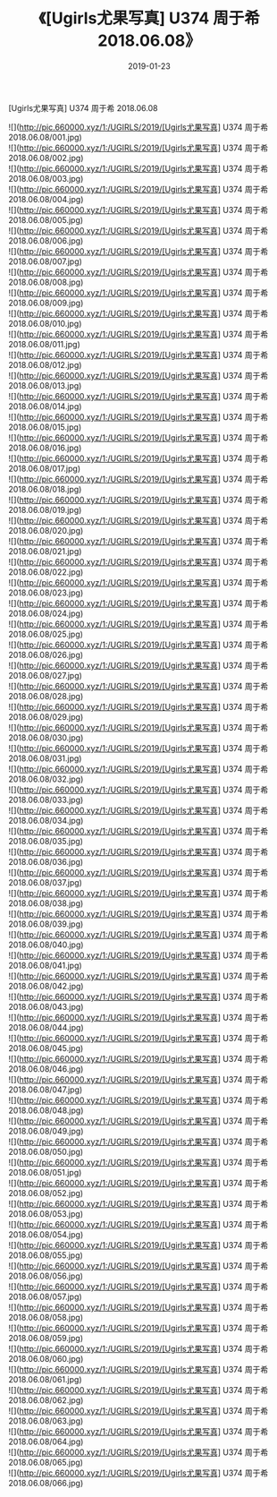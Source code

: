 ﻿---
layout: post
title:  《[Ugirls尤果写真] U374 周于希 2018.06.08》
date:   2019-01-23
img: http://pic.660000.xyz/1:/UGIRLS/2019/[Ugirls尤果写真] U374 周于希 2018.06.08/000.jpg
categories: [美女, 清纯, 唯美]
---

[Ugirls尤果写真] U374 周于希 2018.06.08

 ![](http://pic.660000.xyz/1:/UGIRLS/2019/[Ugirls尤果写真] U374 周于希 2018.06.08/001.jpg) <br>![](http://pic.660000.xyz/1:/UGIRLS/2019/[Ugirls尤果写真] U374 周于希 2018.06.08/002.jpg) <br>![](http://pic.660000.xyz/1:/UGIRLS/2019/[Ugirls尤果写真] U374 周于希 2018.06.08/003.jpg) <br>![](http://pic.660000.xyz/1:/UGIRLS/2019/[Ugirls尤果写真] U374 周于希 2018.06.08/004.jpg) <br>![](http://pic.660000.xyz/1:/UGIRLS/2019/[Ugirls尤果写真] U374 周于希 2018.06.08/005.jpg) <br>![](http://pic.660000.xyz/1:/UGIRLS/2019/[Ugirls尤果写真] U374 周于希 2018.06.08/006.jpg) <br>![](http://pic.660000.xyz/1:/UGIRLS/2019/[Ugirls尤果写真] U374 周于希 2018.06.08/007.jpg) <br>![](http://pic.660000.xyz/1:/UGIRLS/2019/[Ugirls尤果写真] U374 周于希 2018.06.08/008.jpg) <br>![](http://pic.660000.xyz/1:/UGIRLS/2019/[Ugirls尤果写真] U374 周于希 2018.06.08/009.jpg) <br>![](http://pic.660000.xyz/1:/UGIRLS/2019/[Ugirls尤果写真] U374 周于希 2018.06.08/010.jpg) <br>![](http://pic.660000.xyz/1:/UGIRLS/2019/[Ugirls尤果写真] U374 周于希 2018.06.08/011.jpg) <br>![](http://pic.660000.xyz/1:/UGIRLS/2019/[Ugirls尤果写真] U374 周于希 2018.06.08/012.jpg) <br>![](http://pic.660000.xyz/1:/UGIRLS/2019/[Ugirls尤果写真] U374 周于希 2018.06.08/013.jpg) <br>![](http://pic.660000.xyz/1:/UGIRLS/2019/[Ugirls尤果写真] U374 周于希 2018.06.08/014.jpg) <br>![](http://pic.660000.xyz/1:/UGIRLS/2019/[Ugirls尤果写真] U374 周于希 2018.06.08/015.jpg) <br>![](http://pic.660000.xyz/1:/UGIRLS/2019/[Ugirls尤果写真] U374 周于希 2018.06.08/016.jpg) <br>![](http://pic.660000.xyz/1:/UGIRLS/2019/[Ugirls尤果写真] U374 周于希 2018.06.08/017.jpg) <br>![](http://pic.660000.xyz/1:/UGIRLS/2019/[Ugirls尤果写真] U374 周于希 2018.06.08/018.jpg) <br>![](http://pic.660000.xyz/1:/UGIRLS/2019/[Ugirls尤果写真] U374 周于希 2018.06.08/019.jpg) <br>![](http://pic.660000.xyz/1:/UGIRLS/2019/[Ugirls尤果写真] U374 周于希 2018.06.08/020.jpg) <br>![](http://pic.660000.xyz/1:/UGIRLS/2019/[Ugirls尤果写真] U374 周于希 2018.06.08/021.jpg) <br>![](http://pic.660000.xyz/1:/UGIRLS/2019/[Ugirls尤果写真] U374 周于希 2018.06.08/022.jpg) <br>![](http://pic.660000.xyz/1:/UGIRLS/2019/[Ugirls尤果写真] U374 周于希 2018.06.08/023.jpg) <br>![](http://pic.660000.xyz/1:/UGIRLS/2019/[Ugirls尤果写真] U374 周于希 2018.06.08/024.jpg) <br>![](http://pic.660000.xyz/1:/UGIRLS/2019/[Ugirls尤果写真] U374 周于希 2018.06.08/025.jpg) <br>![](http://pic.660000.xyz/1:/UGIRLS/2019/[Ugirls尤果写真] U374 周于希 2018.06.08/026.jpg) <br>![](http://pic.660000.xyz/1:/UGIRLS/2019/[Ugirls尤果写真] U374 周于希 2018.06.08/027.jpg) <br>![](http://pic.660000.xyz/1:/UGIRLS/2019/[Ugirls尤果写真] U374 周于希 2018.06.08/028.jpg) <br>![](http://pic.660000.xyz/1:/UGIRLS/2019/[Ugirls尤果写真] U374 周于希 2018.06.08/029.jpg) <br>![](http://pic.660000.xyz/1:/UGIRLS/2019/[Ugirls尤果写真] U374 周于希 2018.06.08/030.jpg) <br>![](http://pic.660000.xyz/1:/UGIRLS/2019/[Ugirls尤果写真] U374 周于希 2018.06.08/031.jpg) <br>![](http://pic.660000.xyz/1:/UGIRLS/2019/[Ugirls尤果写真] U374 周于希 2018.06.08/032.jpg) <br>![](http://pic.660000.xyz/1:/UGIRLS/2019/[Ugirls尤果写真] U374 周于希 2018.06.08/033.jpg) <br>![](http://pic.660000.xyz/1:/UGIRLS/2019/[Ugirls尤果写真] U374 周于希 2018.06.08/034.jpg) <br>![](http://pic.660000.xyz/1:/UGIRLS/2019/[Ugirls尤果写真] U374 周于希 2018.06.08/035.jpg) <br>![](http://pic.660000.xyz/1:/UGIRLS/2019/[Ugirls尤果写真] U374 周于希 2018.06.08/036.jpg) <br>![](http://pic.660000.xyz/1:/UGIRLS/2019/[Ugirls尤果写真] U374 周于希 2018.06.08/037.jpg) <br>![](http://pic.660000.xyz/1:/UGIRLS/2019/[Ugirls尤果写真] U374 周于希 2018.06.08/038.jpg) <br>![](http://pic.660000.xyz/1:/UGIRLS/2019/[Ugirls尤果写真] U374 周于希 2018.06.08/039.jpg) <br>![](http://pic.660000.xyz/1:/UGIRLS/2019/[Ugirls尤果写真] U374 周于希 2018.06.08/040.jpg) <br>![](http://pic.660000.xyz/1:/UGIRLS/2019/[Ugirls尤果写真] U374 周于希 2018.06.08/041.jpg) <br>![](http://pic.660000.xyz/1:/UGIRLS/2019/[Ugirls尤果写真] U374 周于希 2018.06.08/042.jpg) <br>![](http://pic.660000.xyz/1:/UGIRLS/2019/[Ugirls尤果写真] U374 周于希 2018.06.08/043.jpg) <br>![](http://pic.660000.xyz/1:/UGIRLS/2019/[Ugirls尤果写真] U374 周于希 2018.06.08/044.jpg) <br>![](http://pic.660000.xyz/1:/UGIRLS/2019/[Ugirls尤果写真] U374 周于希 2018.06.08/045.jpg) <br>![](http://pic.660000.xyz/1:/UGIRLS/2019/[Ugirls尤果写真] U374 周于希 2018.06.08/046.jpg) <br>![](http://pic.660000.xyz/1:/UGIRLS/2019/[Ugirls尤果写真] U374 周于希 2018.06.08/047.jpg) <br>![](http://pic.660000.xyz/1:/UGIRLS/2019/[Ugirls尤果写真] U374 周于希 2018.06.08/048.jpg) <br>![](http://pic.660000.xyz/1:/UGIRLS/2019/[Ugirls尤果写真] U374 周于希 2018.06.08/049.jpg) <br>![](http://pic.660000.xyz/1:/UGIRLS/2019/[Ugirls尤果写真] U374 周于希 2018.06.08/050.jpg) <br>![](http://pic.660000.xyz/1:/UGIRLS/2019/[Ugirls尤果写真] U374 周于希 2018.06.08/051.jpg) <br>![](http://pic.660000.xyz/1:/UGIRLS/2019/[Ugirls尤果写真] U374 周于希 2018.06.08/052.jpg) <br>![](http://pic.660000.xyz/1:/UGIRLS/2019/[Ugirls尤果写真] U374 周于希 2018.06.08/053.jpg) <br>![](http://pic.660000.xyz/1:/UGIRLS/2019/[Ugirls尤果写真] U374 周于希 2018.06.08/054.jpg) <br>![](http://pic.660000.xyz/1:/UGIRLS/2019/[Ugirls尤果写真] U374 周于希 2018.06.08/055.jpg) <br>![](http://pic.660000.xyz/1:/UGIRLS/2019/[Ugirls尤果写真] U374 周于希 2018.06.08/056.jpg) <br>![](http://pic.660000.xyz/1:/UGIRLS/2019/[Ugirls尤果写真] U374 周于希 2018.06.08/057.jpg) <br>![](http://pic.660000.xyz/1:/UGIRLS/2019/[Ugirls尤果写真] U374 周于希 2018.06.08/058.jpg) <br>![](http://pic.660000.xyz/1:/UGIRLS/2019/[Ugirls尤果写真] U374 周于希 2018.06.08/059.jpg) <br>![](http://pic.660000.xyz/1:/UGIRLS/2019/[Ugirls尤果写真] U374 周于希 2018.06.08/060.jpg) <br>![](http://pic.660000.xyz/1:/UGIRLS/2019/[Ugirls尤果写真] U374 周于希 2018.06.08/061.jpg) <br>![](http://pic.660000.xyz/1:/UGIRLS/2019/[Ugirls尤果写真] U374 周于希 2018.06.08/062.jpg) <br>![](http://pic.660000.xyz/1:/UGIRLS/2019/[Ugirls尤果写真] U374 周于希 2018.06.08/063.jpg) <br>![](http://pic.660000.xyz/1:/UGIRLS/2019/[Ugirls尤果写真] U374 周于希 2018.06.08/064.jpg) <br>![](http://pic.660000.xyz/1:/UGIRLS/2019/[Ugirls尤果写真] U374 周于希 2018.06.08/065.jpg) <br>![](http://pic.660000.xyz/1:/UGIRLS/2019/[Ugirls尤果写真] U374 周于希 2018.06.08/066.jpg) <br>